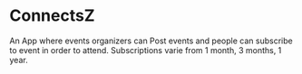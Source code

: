 # ConnectsZ
 An App where events organizers can Post events and people can subscribe to event in order to attend. Subscriptions varie from 1 month, 3 months, 1 year.
